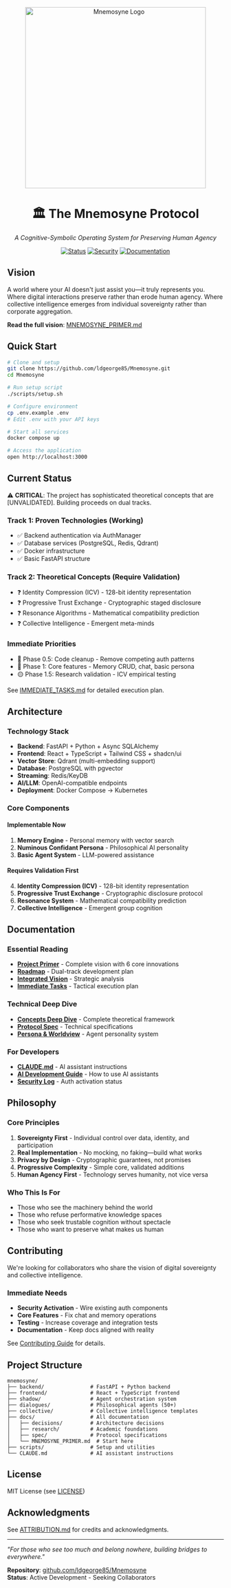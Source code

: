 <div align="center">
<img src="https://github.com/ldgeorge85/Mnemosyne/blob/75c4a7e251995b1f3ffa7d6a848846cabcf5c687/artwork/logo.png"
     alt="Mnemosyne Logo"
     height="420px">

# 🏛️ The Mnemosyne Protocol
*A Cognitive-Symbolic Operating System for Preserving Human Agency*

[![Status](https://img.shields.io/badge/Status-Active%20Development-yellow)]()
[![Security](https://img.shields.io/badge/Security-Needs%20Activation-red)]()
[![Documentation](https://img.shields.io/badge/Docs-Updated-green)]()

</div>

## Vision

A world where your AI doesn't just assist you—it truly represents you. Where digital interactions preserve rather than erode human agency. Where collective intelligence emerges from individual sovereignty rather than corporate aggregation.

**Read the full vision**: [MNEMOSYNE_PRIMER.md](docs/MNEMOSYNE_PRIMER.md)

## Quick Start

```bash
# Clone and setup
git clone https://github.com/ldgeorge85/Mnemosyne.git
cd Mnemosyne

# Run setup script
./scripts/setup.sh

# Configure environment
cp .env.example .env
# Edit .env with your API keys

# Start all services
docker compose up

# Access the application
open http://localhost:3000
```

## Current Status

⚠️ **CRITICAL**: The project has sophisticated theoretical concepts that are [UNVALIDATED]. Building proceeds on dual tracks.

### Track 1: Proven Technologies (Working)
- ✅ Backend authentication via AuthManager
- ✅ Database services (PostgreSQL, Redis, Qdrant)
- ✅ Docker infrastructure
- ✅ Basic FastAPI structure

### Track 2: Theoretical Concepts (Require Validation)
- ❓ Identity Compression (ICV) - 128-bit identity representation
- ❓ Progressive Trust Exchange - Cryptographic staged disclosure
- ❓ Resonance Algorithms - Mathematical compatibility prediction
- ❓ Collective Intelligence - Emergent meta-minds

### Immediate Priorities
- 🔴 Phase 0.5: Code cleanup - Remove competing auth patterns
- 🔴 Phase 1: Core features - Memory CRUD, chat, basic persona
- 🟡 Phase 1.5: Research validation - ICV empirical testing

See [IMMEDIATE_TASKS.md](docs/IMMEDIATE_TASKS.md) for detailed execution plan.

## Architecture

### Technology Stack
- **Backend**: FastAPI + Python + Async SQLAlchemy
- **Frontend**: React + TypeScript + Tailwind CSS + shadcn/ui
- **Vector Store**: Qdrant (multi-embedding support)
- **Database**: PostgreSQL with pgvector
- **Streaming**: Redis/KeyDB
- **AI/LLM**: OpenAI-compatible endpoints
- **Deployment**: Docker Compose → Kubernetes

### Core Components

#### Implementable Now
1. **Memory Engine** - Personal memory with vector search
2. **Numinous Confidant Persona** - Philosophical AI personality
3. **Basic Agent System** - LLM-powered assistance

#### Requires Validation First
4. **Identity Compression (ICV)** - 128-bit identity representation
5. **Progressive Trust Exchange** - Cryptographic disclosure protocol
6. **Resonance System** - Mathematical compatibility prediction
7. **Collective Intelligence** - Emergent group cognition

## Documentation

### Essential Reading
- **[Project Primer](docs/MNEMOSYNE_PRIMER.md)** - Complete vision with 6 core innovations
- **[Roadmap](docs/ROADMAP_2025.md)** - Dual-track development plan
- **[Integrated Vision](docs/INTEGRATED_VISION_2025.md)** - Strategic analysis
- **[Immediate Tasks](docs/IMMEDIATE_TASKS.md)** - Tactical execution plan

### Technical Deep Dive
- **[Concepts Deep Dive](docs/CONCEPTS_DEEP_DIVE.md)** - Complete theoretical framework
- **[Protocol Spec](docs/spec/PROTOCOL.md)** - Technical specifications
- **[Persona & Worldview](docs/spec/PERSONA_WORLDVIEW.md)** - Agent personality system

### For Developers
- **[CLAUDE.md](CLAUDE.md)** - AI assistant instructions
- **[AI Development Guide](docs/AI_DEVELOPMENT_GUIDE.md)** - How to use AI assistants
- **[Security Log](docs/SECURITY_ACTIVATION_LOG.md)** - Auth activation status

## Philosophy

### Core Principles
1. **Sovereignty First** - Individual control over data, identity, and participation
2. **Real Implementation** - No mocking, no faking—build what works
3. **Privacy by Design** - Cryptographic guarantees, not promises
4. **Progressive Complexity** - Simple core, validated additions
5. **Human Agency First** - Technology serves humanity, not vice versa

### Who This Is For
- Those who see the machinery behind the world
- Those who refuse performative knowledge spaces
- Those who seek trustable cognition without spectacle
- Those who want to preserve what makes us human

## Contributing

We're looking for collaborators who share the vision of digital sovereignty and collective intelligence.

### Immediate Needs
- **Security Activation** - Wire existing auth components
- **Core Features** - Fix chat and memory operations
- **Testing** - Increase coverage and integration tests
- **Documentation** - Keep docs aligned with reality

See [Contributing Guide](docs/CONTRIBUTING.md) for details.

## Project Structure

```
mnemosyne/
├── backend/               # FastAPI + Python backend
├── frontend/              # React + TypeScript frontend
├── shadow/                # Agent orchestration system
├── dialogues/             # Philosophical agents (50+)
├── collective/            # Collective intelligence templates
├── docs/                  # All documentation
│   ├── decisions/         # Architecture decisions
│   ├── research/          # Academic foundations
│   ├── spec/              # Protocol specifications
│   └── MNEMOSYNE_PRIMER.md  # Start here
├── scripts/               # Setup and utilities
└── CLAUDE.md              # AI assistant instructions
```

## License

MIT License (see [LICENSE](LICENSE))

## Acknowledgments

See [ATTRIBUTION.md](ATTRIBUTION.md) for credits and acknowledgments.

---

*"For those who see too much and belong nowhere, building bridges to everywhere."*

**Repository**: [github.com/ldgeorge85/Mnemosyne](https://github.com/ldgeorge85/Mnemosyne)  
**Status**: Active Development - Seeking Collaborators